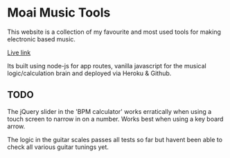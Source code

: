 # Moai Music Tools
This website is a collection of my favourite and most used tools for making electronic based music.  

[Live link](http://moaimusictools.herokuapp.com)

Its built using node-js for app routes, vanilla javascript for the musical logic/calculation brain and deployed via Heroku & Github. 

## TODO
The jQuery slider in the 'BPM calculator' works erratically when using a touch screen to narrow in on a number. Works best when using a key board arrow. 

The logic in the guitar scales passes all tests so far but havent been able to check all various guitar tunings yet. 
